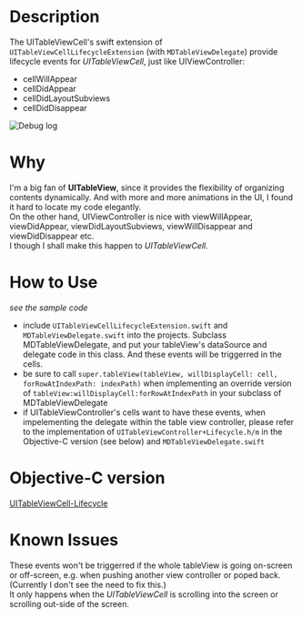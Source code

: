 # Description
The UITableViewCell's swift extension of `UITableViewCellLifecycleExtension` (with `MDTableViewDelegate`) provide lifecycle events for *UITableViewCell*, just like UIViewController:
* cellWillAppear
* cellDidAppear
* cellDidLayoutSubviews
* cellDidDisappear


![Debug log](https://github.com/madongchunqiu/UITableViewCell-Lifecycle-Swift/blob/master/UITableView-Lifecycle-Swift.gif)  


# Why
I'm a big fan of **UITableView**, since it provides the flexibility of organizing contents dynamically. And with more and more animations in the UI, I found it hard to locate my code elegantly.  
On the other hand, UIViewController is nice with viewWillAppear, viewDidAppear, viewDidLayoutSubviews, viewWillDisappear and viewDidDisappear etc.   
I though I shall make this happen to *UITableViewCell*.  

# How to Use
*see the sample code*

* include `UITableViewCellLifecycleExtension.swift` and `MDTableViewDelegate.swift` into the projects. Subclass MDTableViewDelegate, and put your tableView's dataSource and delegate code in this class. And these events will be triggerred in the cells. 
* be sure to call `super.tableView(tableView, willDisplayCell: cell, forRowAtIndexPath: indexPath)` when implementing an override version of `tableView:willDisplayCell:forRowAtIndexPath` in your subclass of MDTableViewDelegate
* if UITableViewController's cells want to have these events, when impelementing the delegate within the table view controller, please refer to the implementation of `UITableViewController+Lifecycle.h/m` in the Objective-C version (see below) and `MDTableViewDelegate.swift`  

# Objective-C version
[UITableViewCell-Lifecycle](https://github.com/madongchunqiu/UITableViewCell-Lifecycle)

# Known Issues
These events won't be triggerred if the whole tableView is going on-screen or off-screen, e.g. when pushing another view controller or poped back. (Currently I don't see the need to fix this.)  
It only happens when the *UITableViewCell* is scrolling into the screen or scrolling out-side of the screen.
